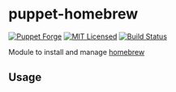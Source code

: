 puppet-homebrew
===========

[![Puppet Forge](https://img.shields.io/puppetforge/v/halyard/homebrew.svg)](https://forge.puppetlabs.com/halyard/homebrew)
[![MIT Licensed](https://img.shields.io/badge/license-MIT-green.svg)](https://tldrlegal.com/license/mit-license)
[![Build Status](https://img.shields.io/travis/com/halyard/puppet-homebrew.svg)](https://travis-ci.com/halyard/puppet-homebrew)

Module to install and manage [homebrew](https://github.com/Homebrew/brew)

## Usage

```puppet
```

